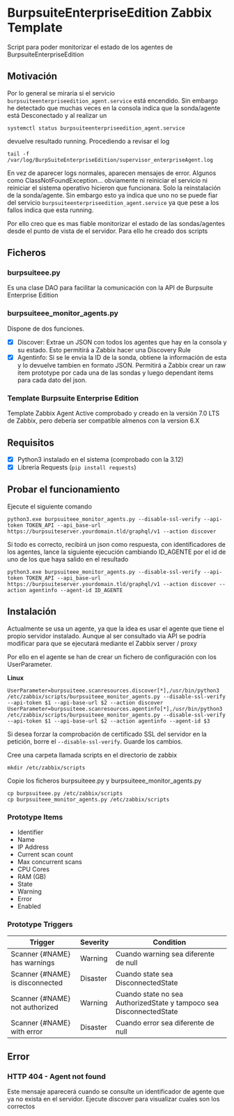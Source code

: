 # BurpsuiteEnterpriseEdition Zabbix Template

Script para poder monitorizar el estado de los agentes de BurpsuiteEnterpriseEdition

## Motivación

Por lo general se miraria si el servicio `burpsuiteenterpriseedition_agent.service` está encendido. Sin embargo he detectado que muchas veces en la consola indica que la sonda/agente está Desconectado y al realizar un 

```
systemctl status burpsuiteenterpriseedition_agent.service
```

devuelve resultado running. Procediendo a revisar el log

```
tail -f /var/log/BurpSuiteEnterpriseEdition/supervisor_enterpriseAgent.log
```

En vez de aparecer logs normales, aparecen mensajes de error. Algunos como ClassNotFoundException... obviamente ni reiniciar el servicio ni reiniciar el sistema operativo hicieron que funcionara. Solo la reinstalación de la sonda/agente.
Sin embargo esto ya indica que uno no se puede fiar del servicio `burpsuiteenterpriseedition_agent.service` ya que pese a los fallos indica que esta running.

Por ello creo que es mas fiable monitorizar el estado de las sondas/agentes desde el punto de vista de el servidor. Para ello he creado dos scripts

## Ficheros

### burpsuiteee.py

Es una clase DAO para facilitar la comunicación con la API de Burpsuite Enterprise Edition

### burpsuiteee_monitor_agents.py 

Dispone de dos funciones. 

- [x] Discover: Extrae un JSON con todos los agentes que hay en la consola y su estado. Esto permitirá a Zabbix hacer una Discovery Rule
- [x] Agentinfo: Si se le envia la ID de la sonda, obtiene la información de esta y lo devuelve tambien en formato JSON. Permitirá a Zabbix crear un raw item prototype por cada una de las sondas y luego dependant items para cada dato del json. 

### Template Burpsuite Enterprise Edition

Template Zabbix Agent Active comprobado y creado en la versión 7.0 LTS de Zabbix, pero debería ser compatible almenos con la version 6.X


## Requisitos

- [x] Python3 instalado en el sistema (comprobado con la 3.12)
- [x] Librería Requests (`pip install requests`)

## Probar el funcionamiento

Ejecute el siguiente comando

```
python3.exe burpsuiteee_monitor_agents.py --disable-ssl-verify --api-token TOKEN_API --api_base-url https://burpsuiteserver.yourdomain.tld/graphql/v1 --action discover
```

Si todo es correcto, recibirá un json como respuesta, con identificadores de los agentes, lance la siguiente ejecución cambiando ID_AGENTE por el id de uno de los que haya salido en el resultado

```
python3.exe burpsuiteee_monitor_agents.py --disable-ssl-verify --api-token TOKEN_API --api_base-url https://burpsuiteserver.yourdomain.tld/graphql/v1 --action discover --action agentinfo --agent-id ID_AGENTE
```

## Instalación

Actualmente se usa un agente, ya que la idea es usar el agente que tiene el propio servidor instalado. Aunque al ser consultado via API se podría modificar para que se ejecutará mediante el Zabbix server / proxy

Por ello en el agente se han de crear un fichero de configuración con los UserParameter.

**Linux**

```
UserParameter=burpsuiteee.scanresources.discover[*],/usr/bin/python3 /etc/zabbix/scripts/burpsuiteee_monitor_agents.py --disable-ssl-verify --api-token $1 --api-base-url $2 --action discover
UserParameter=burpsuiteee.scanresources.agentinfo[*],/usr/bin/python3 /etc/zabbix/scripts/burpsuiteee_monitor_agents.py --disable-ssl-verify --api-token $1 --api-base-url $2 --action agentinfo --agent-id $3
```

Si desea forzar la comprobación de certificado SSL del servidor en la petición, borre el `--disable-ssl-verify`. Guarde los cambios.

Cree una carpeta llamada scripts en el directorio de zabbix

```
mkdir /etc/zabbix/scripts
```

Copie los ficheros burpsuiteee.py y burpsuiteee_monitor_agents.py 

```
cp burpsuiteee.py /etc/zabbix/scripts
cp burpsuiteee_monitor_agents.py /etc/zabbix/scripts
```
### Prototype Items

- Identifier
- Name
- IP Address
- Current scan count
- Max concurrent scans
- CPU Cores
- RAM (GB)
- State
- Warning
- Error
- Enabled

### Prototype Triggers

|Trigger|Severity|Condition|
|-|-|-|
|Scanner {#NAME} has warnings|Warning|Cuando warning sea diferente de null|
|Scanner {#NAME} is disconnected|Disaster|Cuando state sea DisconnectedState|
|Scanner {#NAME} not authorized|Warning|Cuando state no sea AuthorizedState y tampoco sea DisconnectedState|
|Scanner {#NAME} with error|Disaster|Cuando error sea diferente de null| 

## Error

### HTTP 404 - Agent not found

Este mensaje aparecerá cuando se consulte un identificador de agente que ya no exista en el servidor. Ejecute discover para visualizar cuales son los correctos